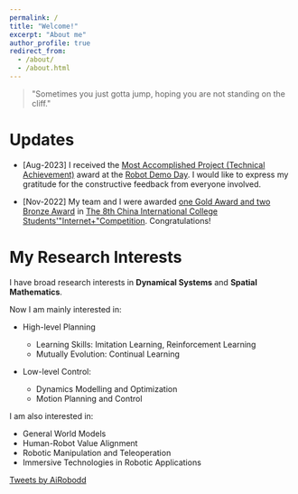 ```yaml
---
permalink: /
title: "Welcome!"
excerpt: "About me"
author_profile: true
redirect_from: 
  - /about/
  - /about.html
---
```


<!--
Hi! I am Ziniu WU. I am a Research Intern with [Dr. Dandan Zhang](https://www.intelligentrobotics-acrossscales.com/about) at the [Multi-Scale Embodied Intelligence Lab (MEIL)](https://www.intelligentrobotics-acrossscales.com/), [Imperial College London](https://www.imperial.ac.uk/), working on [Mixed Reality-based Bimanual Robotic Manipulation](https://robodd.github.io/site/research/). Previously, I received an MSc in Robotics at the [University of Bristol](https://www.bristol.ac.uk/) and a BSc in Applied Mathematics at the [University of Liverpool](https://www.liverpool.ac.uk/).
-->

<!--
Ziniu Wu is a first-year PhD student in Aerospace Engineering at the University of Bristol, working with Dr. Bahadir Kocer and Prof. Arthur Richards. His research focuses on continual learning for dynamical systems to enhance their adaptation and robustness in unconstructed and dynamic environments. Previously, he received an MSc in Robotics at the University of Bristol and a BSc in Applied Mathematics at the University of Liverpool.
-->


> "Sometimes you just gotta jump, hoping you are not standing on the cliff."


Updates
======
<!--
* [Aug-2023] A paper has been accepted by IEEE Robotics and Automation Letters
-->

* [Aug-2023] I received the [Most Accomplished Project (Technical Achievement)]() award at the [Robot Demo Day](). I would like to express my gratitude for the constructive feedback from everyone involved.

<!--
* [Apr-2023] I received the [Best Oral Presentation]() Award in the [9th International Conference on Control, Automation and Robotics (ICCAR)](http://www.iccar.org/).
* [Mar-2023] A paper has been accepted by [9th International Conference on Control, Automation and Robotics (ICCAR)](http://www.iccar.org/).
-->

* [Nov-2022] My team and I were awarded [one Gold Award and two Bronze Award](https://cy.ncss.cn/information/2c93f4c682872dbb01849802948e17dd?jump_from=1_05_37_01) in [The 8th China International College Students'"Internet+"Competition](https://cy.ncss.cn/en/). Congratulations!

<!--
* [Oct-2022] A paper has been accepted by [IEEE Internet of Things Magazine (IoTM)](https://www.comsoc.org/publications/magazines/ieee-internet-things-magazine).
-->


My Research Interests
======

I have broad research interests in **Dynamical Systems** and **Spatial Mathematics**. 

Now I am mainly interested in:

* High-level Planning

  * Learning Skills: Imitation Learning, Reinforcement Learning
  * Mutually Evolution: Continual Learning

* Low-level Control:
  * Dynamics Modelling and Optimization
  * Motion Planning and Control

I am also interested in:
* General World Models
* Human-Robot Value Alignment
* Robotic Manipulation and Teleoperation
* Immersive Technologies in Robotic Applications

<!-- <img src='/site/images/my-research-area.drawio.png' width = "50%" align=center> -->


<a class="twitter-timeline" href="https://twitter.com/AiRobodd?ref_src=twsrc%5Etfw">Tweets by AiRobodd</a> <script async src="https://platform.twitter.com/widgets.js" charset="utf-8"></script>


<script type="text/javascript" id="clustrmaps" src="//clustrmaps.com/map_v2.js?d=RPfbbIqs_MBem0fzm-R41LIR6jTAVqJJGkqSFN8qWFs&cl=ffffff&w=a"></script>
